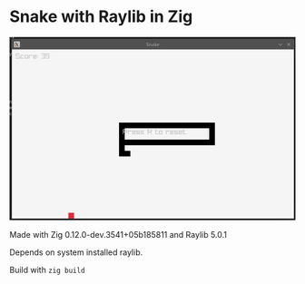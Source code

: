 # Snake with Raylib in Zig

![Screenshot](https://raw.githubusercontent.com/noctiswhole/snake-zig/main/image.png?raw=true "Optional Title")

Made with Zig 0.12.0-dev.3541+05b185811 and Raylib 5.0.1

Depends on system installed raylib.

Build with `zig build` 

